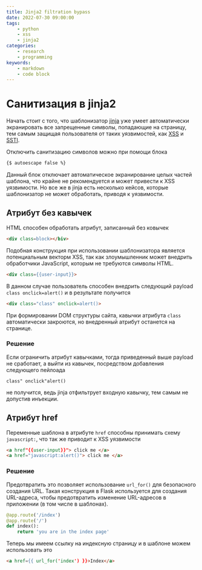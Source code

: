 ```yaml
---
title: Jinja2 filtration bypass
date: 2022-07-30 09:00:00
tags:
    - python
    - xss
    - jinja2
categories:
    - research
    - programming
keywords:
    - markdown
    - code block
---
```


# Санитизация в jinja2
Начать стоит с того, что шаблонизатор [jinja](https://ru.wikipedia.org/wiki/Jinja) уже умеет автоматически экранировать все запрещенные символы, попадающие на страницу, тем самым защищая пользователя от таких уязвимостей, как [XSS](https://habr.com/ru/post/511318/) и [SSTI](https://www.securitylab.ru/analytics/480275.php). 

Отключить санитизацию символов можно при помощи блока 

```html
{$ autoescape false %}
```

Данный блок отключает автоматическое экранирование целых частей шаблона, что крайне не рекомендуется и может привести к XSS уязвимости. Но все же в jinja есть несколько кейсов, которые шаблонизатор не может обработать, приводя к уязвимости.

## Атрибут без кавычек
HTML способен обработать атрибут, записанный без ковычек
```html
<div class=block></biv>
``` 
Подобная конструкция при использовании шаблонизатора является потенциальным векторм XSS, так как  злоумышленник может внедрить обработчики JavaScript, которым не требуются символы HTML.

```html
<div class={{user-input}}>
```
В данном случае пользователь способен внедрить следующий payload ```class onclick=alert()``` и в результате получится
```html
<div class="class" onclick=alert()>
```
При формировании DOM структуры сайта, кавычки атрибута ```class``` автоматически закроются, но внедренный атрибут останется на странице. 

### Решение
Если ограничить атрибут кавычками, тогда приведенный выше payload не сработает, а выйти из кавычек, посредством добавления следующего пейлоада 
```hmtl
class" onclick"alert()
``` 
не получится, ведь jinja отфильтрует входную кавычку, тем самым не допустив инъекции.

## Атрибут href
Переменные шаблона в атрибуте ```href``` способны принимать схему ```javascript:```, что так же приводит к XSS уязвимости
```html
<a href"{{user-input}}"> click me </a>
<a href="javascript:alert()"> click me </a>
```

### Решение
Предотвратить это позволяет использование ```url_for()``` для безопасного создания URL. Такая конструкция в Flask используется для создания URL-адреса, чтобы предотвратить изменение URL-адресов в приложении (в том числе в шаблонах).
```python
@app.route('/index')
@app.route('/')
def index():
    return 'you are in the index page'
```
Теперь мы имеем ссылку на индексную страницу и в шаблоне можем использовать это
```html
<a href={{ url_for('index') }}>Index</a>
```
